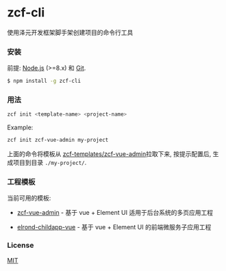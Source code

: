 # zcf-cli

使用泽元开发框架脚手架创建项目的命令行工具

### 安装

前提: [Node.js](https://nodejs.org/en/) (>=8.x) 和 [Git](https://git-scm.com/).

``` bash
$ npm install -g zcf-cli
```

### 用法

``` bash
zcf init <template-name> <project-name>
```

Example:

``` bash
zcf init zcf-vue-admin my-project
```

上面的命令将模板从 [zcf-templates/zcf-vue-admin](https://github.com/abeet/zcf-vue-admin)拉取下来, 按提示配置后, 生成项目到目录 `./my-project/`.

### 工程模板

当前可用的模板:

- [zcf-vue-admin](https://github.com/abeet/zcf-vue-admin) -  基于 vue + Element UI 适用于后台系统的多页应用工程

- [elrond-childapp-vue](https://github.com/abeet/elrond-childapp-vue) - 基于 vue + Element UI 的前端微服务子应用工程

### License

[MIT](http://opensource.org/licenses/MIT)
